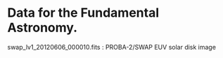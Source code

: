 Data for the Fundamental Astronomy.
=================================

swap_lv1_20120606_000010.fits
 : PROBA-2/SWAP EUV solar disk image

